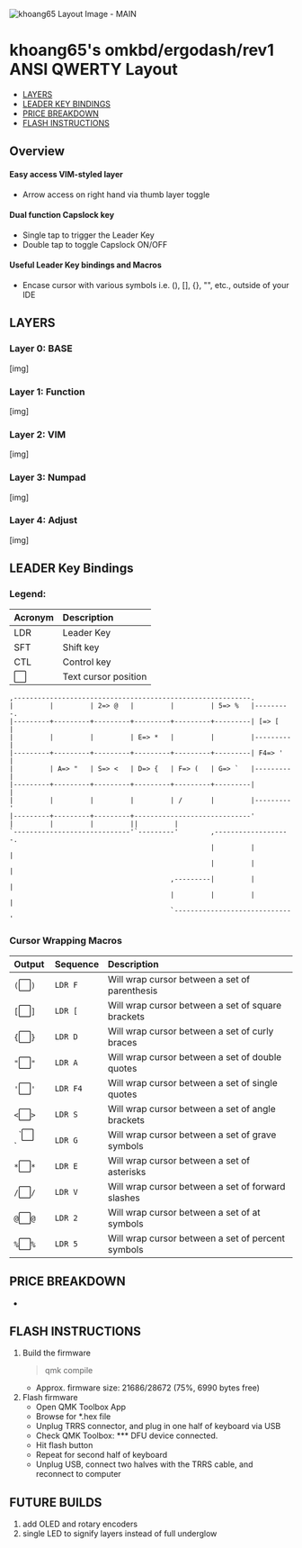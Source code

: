 ![khoang65 Layout Image - MAIN](https://raw.githubusercontent.com/khoang65/qmk_firmware/master/keyboards/omkbd/ergodash/rev1/keymaps/khoang65/keyboard-layout-editor/khoang_BASE-FN-VIM.png)
# khoang65's omkbd/ergodash/rev1 ANSI QWERTY Layout

- [LAYERS](#LAYERS)
- [LEADER KEY BINDINGS](#LEADER-KEY-BINDINGS)
- [PRICE BREAKDOWN](#PRICE-BREAKDOWN)
- [FLASH INSTRUCTIONS](#FLASH-INSTRUCTIONS)

## Overview
#### Easy access VIM-styled layer
- Arrow access on right hand via thumb layer toggle
#### Dual function Capslock key
- Single tap to trigger the Leader Key
- Double tap to toggle Capslock ON/OFF
#### Useful Leader Key bindings and Macros
- Encase cursor with various symbols i.e. (), [], {}, "", etc., outside of your IDE

## LAYERS
### Layer 0: BASE
[img]
### Layer 1: Function
[img]
### Layer 2: VIM
[img]
### Layer 3: Numpad
[img]
### Layer 4: Adjust
[img]

## LEADER Key Bindings
### Legend:

| Acronym | Description |
| :--- | :--- |
| LDR | Leader Key |
| SFT | Shift key |
| CTL | Control key |
| ⬜️ | Text cursor position |
```
,-----------------------------------------------------------.          
|         |         | 2=> @   |         |         | 5=> %   |---------.
|---------+---------+---------+---------+---------+---------| [=> [   |
|         |         |         | E=> *   |         |         |---------|   
|---------+---------+---------+---------+---------+---------| F4=> '  |    
|         | A=> "   | S=> <   | D=> {   | F=> (   | G=> `   |---------|    
|---------+---------+---------+---------+---------+---------|         |    
|         |         |         |         | /       |         |---------'   
|---------+---------+---------+-----------------------------'            
|         |         |         ||         |                              
`-----------------------------'`---------'        ,-------------------. 
                                                  |         |         |
                                                  |         |         |
                                        ,---------|         |         |
                                        |         |         |         |
                                        `-----------------------------'
```

### Cursor Wrapping Macros
| Output | Sequence | Description |
| :--- | :--- | :--- |
| `(`⬜️`)` | `LDR F ` | Will wrap cursor between a set of parenthesis |
| `[`⬜️`]` | `LDR [ ` | Will wrap cursor between a set of square brackets |
| `{`⬜️`}` | `LDR D ` | Will wrap cursor between a set of curly braces |
| `"`⬜️`"` | `LDR A ` | Will wrap cursor between a set of double quotes |
| `'`⬜️`'` | `LDR F4 ` | Will wrap cursor between a set of single quotes |
| `<`⬜️`>` | `LDR S ` | Will wrap cursor between a set of angle brackets |
| ` `\`⬜️ ` `  ` | `LDR G ` | Will wrap cursor between a set of grave symbols |
| `*`⬜️`*` | `LDR E ` | Will wrap cursor between a set of asterisks |
| `/`⬜️`/` | `LDR V ` | Will wrap cursor between a set of forward slashes |
| `@`⬜️`@` | `LDR 2 ` | Will wrap cursor between a set of at symbols |
| `%`⬜️`%` | `LDR 5 ` | Will wrap cursor between a set of percent symbols |

## PRICE BREAKDOWN
-

## FLASH INSTRUCTIONS
1. Build the firmware
   > qmk compile
   - Approx. firmware size: 21686/28672 (75%, 6990 bytes free)
2. Flash firmware
   - Open QMK Toolbox App
   - Browse for *.hex file
   - Unplug TRRS connector, and plug in one half of keyboard via USB
   - Check QMK Toolbox: *** DFU device connected.
   - Hit flash button
   - Repeat for second half of keyboard
   - Unplug USB, connect two halves with the TRRS cable, and reconnect to computer

## FUTURE BUILDS
1. add OLED and rotary encoders
2. single LED to signify layers instead of full underglow